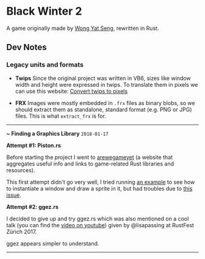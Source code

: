 # Black Winter 2

A game originally made by [Wong Yat Seng][1], rewritten in Rust.

## Dev Notes

### Legacy units and formats

- **Twips**
  Since the original project was written in VB6, sizes like window width and
  height were expressed in twips. To translate them in pixels we can use this website: [Convert twips to pixels][2]

- **FRX**
  Images were mostly embedded in `.frx` files as binary blobs, so we should extract them as standalone, standard format (e.g. PNG or JPG) files. This is what `extract_frx` is for.

---

**~ Finding a Graphics Library**
`2018-01-17`

**Attempt #1: Piston.rs**

Before starting the project I went to [arewegameyet](http://arewegameyet.com)
(a website that aggregates useful info and links to game-related Rust libraries
and resources).

This first attempt didn't go very well, I tried running [an example][3] to see
how to instantiate a window and draw a sprite in it, but had troubles due to
[this issue][4].

**Attempt #2: ggez.rs**

I decided to give up and try ggez.rs which was also mentioned on a cool talk
(you can find the [video on youtube](5)) given by @lisapassing at RustFest
Zürich 2017.

ggez appears simpler to understand.

---

[1]: http://www.a1vbcode.com/app-2021.asp
[2]: http://www.unitconversion.org/typography/twips-to-pixels-x-conversion.html
[3]: https://github.com/PistonDevelopers/piston-examples/blob/master/src/sprite.rs
[4]: https://github.com/PistonDevelopers/piston/issues/1202
[5]: https://www.youtube.com/watch?v=str_mex__0M
[6]: https://github.com/ggez/ggez/issues/194
